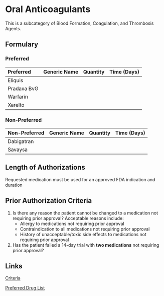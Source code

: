 # Oral Anticoagulants

This is a subcategory of Blood Formation, Coagulation, and Thrombosis Agents.

## Formulary

### Preferred

| Preferred   | Generic Name | Quantity | Time (Days) |
| :---------- | :----------- | :------: | :---------: |
| Eliquis     |              |          |             |
| Pradaxa BvG |              |          |             |
| Warfarin    |              |          |             |
| Xarelto     |              |          |             |

### Non-Preferred

| Non-Preferred | Generic Name | Quantity | Time (Days) |
| :------------ | :----------- | :------: | :---------: |
| Dabigatran    |              |          |             |
| Savaysa       |              |          |             |

## Length of Authorizations

Requested medication must be used for an approved FDA indication and duration

## Prior Authorization Criteria

1.  Is there any reason the patient cannot be changed to a medication not requiring prior approval? Acceptable reasons include:
    -   Allergy to medications not requiring prior approval
    -   Contraindication to all medications not requiring prior approval
    -   History of unacceptable/toxic side effects to medications not requiring prior approval
2.  Has the patient failed a 14-day trial with **two medications** not requiring prior approval?

## Links

[Criteria](https://pharmacy.medicaid.ohio.gov/sites/default/files/20221001_UPDL_Criteria_APPROVED.pdf#page=14)

[Preferred Drug List](https://pharmacy.medicaid.ohio.gov/sites/default/files/20221001_UPDL_APPROVED_.pdf#page=9)
